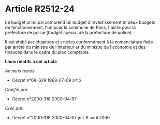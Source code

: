 # Article R2512-24

Le budget principal comprend un budget d'investissement et deux budgets de fonctionnement, l'un pour la commune de Paris,
l'autre pour la préfecture de police (budget spécial de la préfecture de police).

Il est établi par chapitres et articles conformément à la nomenclature fixée par arrêté du ministre de l'intérieur et du
ministre de l'économie et des finances dans le cadre du plan comptable.

**Liens relatifs à cet article**

_Anciens textes_:

  - Décret n°68-629 1968-07-09 art 2

_Codifié par_:

  - Décret n°2000-318 2000-04-07

_Créé par_:

  - Décret n°2000-318 2000-04-07 jorf 9 avril 2000
